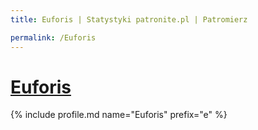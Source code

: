 ```yaml
---
title: Euforis | Statystyki patronite.pl | Patromierz

permalink: /Euforis
---
```


# [Euforis](https://patronite.pl/Euforis)

{% include profile.md name="Euforis" prefix="e" %}
